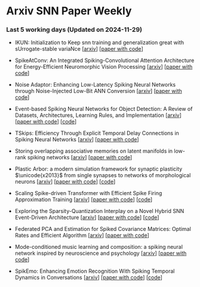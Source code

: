 # Arxiv SNN Paper Weekly


 ### **Last 5 working days (Updated on 2024-11-29)** 


- IKUN: Initialization to Keep snn training and generalization great with sUrrogate-stable variaNce [[arxiv](https://arxiv.org/abs/2411.18250)] [[paper with code](https://paperswithcode.com/paper/ikun-initialization-to-keep-snn-training-and)]

- SpikeAtConv: An Integrated Spiking-Convolutional Attention Architecture for Energy-Efficient Neuromorphic Vision Processing [[arxiv](https://arxiv.org/abs/2411.17439)] [[paper with code](https://paperswithcode.com/paper/spikeatconv-an-integrated-spiking)]

- Noise Adaptor: Enhancing Low-Latency Spiking Neural Networks through Noise-Injected Low-Bit ANN Conversion [[arxiv](https://arxiv.org/abs/2411.17431)] [[paper with code](https://paperswithcode.com/paper/noise-adaptor-enhancing-low-latency-spiking)]

- Event-based Spiking Neural Networks for Object Detection: A Review of Datasets, Architectures, Learning Rules, and Implementation [[arxiv](https://arxiv.org/abs/2411.17006)] [[paper with code](https://paperswithcode.com/paper/event-based-spiking-neural-networks-for)] [[code](https://github.com/radlab-sketch/Event-SNN-Resources)]

- TSkips: Efficiency Through Explicit Temporal Delay Connections in Spiking Neural Networks [[arxiv](https://arxiv.org/abs/2411.16711)] [[paper with code](https://paperswithcode.com/paper/tskips-efficiency-through-explicit-temporal)]

- Storing overlapping associative memories on latent manifolds in low-rank spiking networks [[arxiv](https://arxiv.org/abs/2411.17485)] [[paper with code](https://paperswithcode.com/paper/storing-overlapping-associative-memories-on)]

- Plastic Arbor: a modern simulation framework for synaptic plasticity $\unicode{x2013}$ from single synapses to networks of morphological neurons [[arxiv](https://arxiv.org/abs/2411.16445)] [[paper with code](https://paperswithcode.com/paper/plastic-arbor-a-modern-simulation-framework)] [[code](https://github.com/tetzlab/plastic_arbor)]

- Scaling Spike-driven Transformer with Efficient Spike Firing Approximation Training [[arxiv](https://arxiv.org/abs/2411.16061)] [[paper with code](https://paperswithcode.com/paper/scaling-spike-driven-transformer-with)] [[code](https://github.com/biclab/spike-driven-transformer-v3)]

- Exploring the Sparsity-Quantization Interplay on a Novel Hybrid SNN Event-Driven Architecture [[arxiv](https://arxiv.org/abs/2411.15409)] [[paper with code](https://paperswithcode.com/paper/exploring-the-sparsity-quantization-interplay)] [[code](https://github.com/githubofaliyev/snn-dse)]

- Federated PCA and Estimation for Spiked Covariance Matrices: Optimal Rates and Efficient Algorithm [[arxiv](https://arxiv.org/abs/2411.15660)] [[paper with code](https://paperswithcode.com/paper/federated-pca-and-estimation-for-spiked)]

- Mode-conditioned music learning and composition: a spiking neural network inspired by neuroscience and psychology [[arxiv](https://arxiv.org/abs/2411.14773)] [[paper with code](https://paperswithcode.com/paper/mode-conditioned-music-learning-and)]

- SpikEmo: Enhancing Emotion Recognition With Spiking Temporal Dynamics in Conversations [[arxiv](https://arxiv.org/abs/2411.13917)] [[paper with code](https://paperswithcode.com/paper/spikemo-enhancing-emotion-recognition-with)] [[code](https://github.com/yu-xm/spikemo)]

